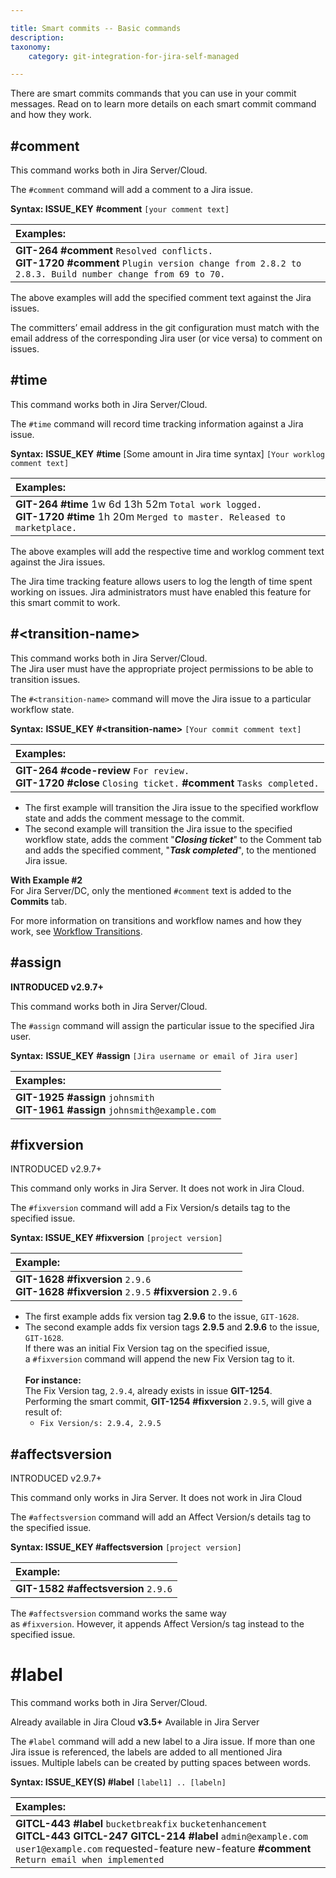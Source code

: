 ```yaml
---

title: Smart commits -- Basic commands
description:
taxonomy:
    category: git-integration-for-jira-self-managed

---
```

There are smart commits commands that you can use in your commit messages. Read on to learn more details on each smart commit command and how they work.

## \#comment

<div class="bbb-callout bbb--info">
    <div class="irow">
    <div class="ilogobox">
        <span class="logoimg"></span>
    </div>
    <div class="imsgbox">
        This command works both in Jira Server/Cloud.
    </div>
    </div>
</div>

The `#comment` command will add a comment to a Jira issue.

**Syntax: ISSUE\_KEY** **#comment** `[your comment text]`

| **Examples:** |
| :--- |
| **GIT-264** **#comment** `Resolved conflicts.`<br>**GIT-1720** **#comment** `Plugin version change from 2.8.2 to 2.8.3. Build number change from 69 to 70.`<br> |

The above examples will add the specified comment text against the Jira issues.

<div class="bbb-callout bbb--alert">
    <div class="irow">
    <div class="ilogobox">
        <span class="logoimg"></span>
    </div>
    <div class="imsgbox">
        The committers’ email address in the git configuration must match with the email address of the corresponding Jira user (or vice versa) to comment on issues.
    </div>
    </div>
</div>

## \#time

<div class="bbb-callout bbb--info">
    <div class="irow">
    <div class="ilogobox">
        <span class="logoimg"></span>
    </div>
    <div class="imsgbox">
        This command works both in Jira Server/Cloud.
    </div>
    </div>
</div>

The `#time` command will record time tracking information against a Jira issue.

**Syntax:** **ISSUE\_KEY** **#time** \[Some amount in Jira time syntax\] `[Your worklog comment text]`

| **Examples:** |
| :--- |
| **GIT-264** **#time** 1w 6d 13h 52m `Total work logged.`<br>**GIT-1720** **#time** 1h 20m `Merged to master. Released to marketplace.` |

The above examples will add the respective time and worklog comment text against the Jira issues.

<div class="bbb-callout bbb--tip">
    <div class="irow">
    <div class="ilogobox">
        <span class="logoimg"></span>
    </div>
    <div class="imsgbox">
        The Jira time tracking feature allows users to log the length of time spent working on issues. Jira administrators must have enabled this feature for this smart commit to work.
    </div>
    </div>
</div>

## \#\<transition-name\>

<div class="bbb-callout bbb--info">
    <div class="irow">
    <div class="ilogobox">
        <span class="logoimg"></span>
    </div>
    <div class="imsgbox">
        This command works both in Jira Server/Cloud.
    </div>
    </div>
</div>

<div class="bbb-callout bbb--alert">
    <div class="irow">
    <div class="ilogobox">
        <span class="logoimg"></span>
    </div>
    <div class="imsgbox">
        The Jira user must have the appropriate project permissions to be able to transition issues.
    </div>
    </div>
</div>

The `#<transition-name>` command will move the Jira issue to a particular workflow state.

**Syntax:** **ISSUE\_KEY** **#\<transition-name\>** `[Your commit comment text]`

| **Examples:**    |
| :--- |
| **GIT-264** **#code-review** `For review.`<br>**GIT-1720** **#close** `Closing ticket.` **#comment** `Tasks completed.` |

* The first example will transition the Jira issue to the specified workflow state and adds the comment message to the commit.
* The second example will transition the Jira issue to the specified workflow state, adds the comment "_**Closing ticket**_" to the Comment tab and adds the specified comment, "_**Task completed**_", to the mentioned Jira issue.

<div class="bbb-callout bbb--info">
    <div class="irow">
    <div class="ilogobox">
        <span class="logoimg"></span>
    </div>
    <div class="imsgbox">
        <b>With Example #2</b><br>For Jira Server/DC, only the mentioned <code>#comment</code> text is added to the <b>Commits</b> tab.
    </div>
    </div>
</div>

For more information on transitions and workflow names and how they work, see [Workflow Transitions](#).

## \#assign

**INTRODUCED v2.9.7+**

<div class="bbb-callout bbb--info">
    <div class="irow">
    <div class="ilogobox">
        <span class="logoimg"></span>
    </div>
    <div class="imsgbox">
        This command works both in Jira Server/Cloud.
    </div>
    </div>
</div>

The `#assign` command will assign the particular issue to the specified Jira user.

**Syntax:** **ISSUE\_KEY** **#assign** `[Jira username or email of Jira user]`

| **Examples:** |
| :--- |
| **GIT-1925** **#assign** `johnsmith`<br>**GIT-1961** **#assign** `johnsmith@example.com` |

## \#fixversion

INTRODUCED v2.9.7+

<div class="bbb-callout bbb--info">
    <div class="irow">
    <div class="ilogobox">
        <span class="logoimg"></span>
    </div>
    <div class="imsgbox">
        This command only works in Jira Server. It does not work in Jira Cloud.
    </div>
    </div>
</div>

The `#fixversion` command will add a Fix Version/s details tag to the specified issue.

**Syntax: ISSUE\_KEY \#fixversion** `[project version]`

| **Example:** |
| :--- |
| **GIT-1628** **#fixversion** `2.9.6`<br>**GIT-1628** **#fixversion** `2.9.5` **#fixversion** `2.9.6` |

* The first example adds fix version tag **2.9.6** to the issue, `GIT-1628`.
* The second example adds fix version tags **2.9.5** and **2.9.6** to the issue, `GIT-1628`.<br>If there was an initial Fix Version tag on the specified issue, a `#fixversion` command will append the new Fix Version tag to it.  <br><br>**For instance:**<br>The Fix Version tag, `2.9.4`, already exists in issue **GIT-1254**.<br>Performing the smart commit, **GIT-1254** **#fixversion** `2.9.5`, will give a result of:<br>
  * ```Fix Version/s: 2.9.4, 2.9.5```

## \#affectsversion

INTRODUCED v2.9.7+

<div class="bbb-callout bbb--info">
    <div class="irow">
    <div class="ilogobox">
        <span class="logoimg"></span>
    </div>
    <div class="imsgbox">
        This command only works in Jira Server. It does not work in Jira Cloud
    </div>
    </div>
</div>

The `#affectsversion` command will add an Affect Version/s details tag to the specified issue.

**Syntax: ISSUE\_KEY \#affectsversion** `[project version]`

| **Example:** |
| :--- |
| **GIT-1582** **#affectsversion** `2.9.6` |

The `#affectsversion` command works the same way as `#fixversion`. However, it appends Affect Version/s tag instead to the specified issue.

# \#label

<div class="bbb-callout bbb--info">
    <div class="irow">
    <div class="ilogobox">
        <span class="logoimg"></span>
    </div>
    <div class="imsgbox">
        This command works both in Jira Server/Cloud.
    </div>
    </div>
</div>

Already available in Jira Cloud
**v3.5+** Available in Jira Server

The `#label` command will add a new label to a Jira issue. If more than one Jira issue is referenced, the labels are added to all mentioned Jira issues. Multiple labels can be created by putting spaces between words.

**Syntax: ISSUE\_KEY(S) \#label** `[label1] .. [labeln]`

| **Examples:** |
| :--- |
| **GITCL-443** **#label** `bucketbreakfix` `bucketenhancement`<br>**GITCL-443 GITCL-247 GITCL-214** **#label** `admin@example.com` `user1@example.com` requested-feature new-feature **#comment** `Return email when implemented` |

